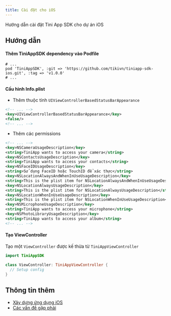 ```yaml
---
title: Cài đặt cho iOS
---
```


Hướng dẫn cài đặt Tini App SDK cho dự án iOS

## Hướng dẫn

#### Thêm TiniAppSDK dependency vào Podfile

```pod
# ...
pod 'TiniAppSDK', :git => 'https://github.com/tikivn/tiniapp-sdk-ios.git', :tag => 'v1.0.0'
# ...
```

#### Cấu hình Info.plist

- Thêm thuộc tính `UIViewControllerBasedStatusBarAppearance`

```xml
<!-- ... -->
<key>UIViewControllerBasedStatusBarAppearance</key>
<false/>
<!-- ... -->
```

- Thêm các permissions

```xml
<!-- ... -->
<key>NSCameraUsageDescription</key>
<string>TiniApp wants to access your camera</string>
<key>NSContactsUsageDescription</key>
<string>TiniApp wants to access your contacts</string>
<key>NSFaceIDUsageDescription</key>
<string>Sử dụng FaceID hoặc TouchID để xác thực</string>
<key>NSLocationAlwaysAndWhenInUseUsageDescription</key>
<string>This is the plist item for NSLocationAlwaysAndWhenInUseUsageDescription</string>
<key>NSLocationAlwaysUsageDescription</key>
<string>This is the plist item for NSLocationAlwaysUsageDescription</string>
<key>NSLocationWhenInUseUsageDescription</key>
<string>This is the plist item for NSLocationWhenInUseUsageDescription</string>
<key>NSMicrophoneUsageDescription</key>
<string>TiniApp wants to access your microphone</string>
<key>NSPhotoLibraryUsageDescription</key>
<string>TiniApp wants to access your album</string>
<!-- ... -->
```

#### Tạo ViewController

Tạo một `ViewController` được kế thừa từ `TiniAppViewController`

```swift
import TiniAppSDK

class ViewController: TiniAppViewController {
  // Setup config
}
```

<!-- ## Các vấn đề gặp phải

#### Vấn đề 1: Conflict thư viện

#### Vấn đề 2: Conflict thư viện -->

## Thông tin thêm

- [Xây dựng ứng dụng iOS](/docs/sdk/example-for-ios)
- [Các vấn đề gặp phải](/docs/sdk/troubleshooting)
